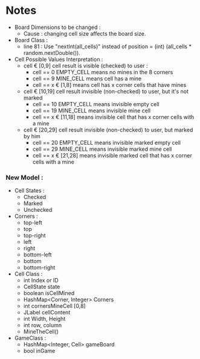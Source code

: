 # Notes
- Board Dimensions to be changed :
  - Cause : changing cell size affects the board size.
- Board Class :
  - line 81 : Use "nextInt(all_cells)" instead of position = (int) (all_cells * random.nextDouble()).
- Cell Possible Values Interpretation :
  - cell € [0,9] cell result is visible (checked) to user :
    - cell == 0 EMPTY_CELL means no mines in the 8 corners
    - cell == 9 MINE_CELL means cell has a mine
    - cell == x € [1,8] means cell has x corner cells that have mines
  - cell € [10,19] cell result invisible (non-checked) to user, but it's not marked
    - cell == 10 EMPTY_CELL means invisible empty cell 
    - cell == 19 MINE_CELL means invisible mine cell
    - cell == x € [11,18] means invisible cell that has x corner cells with a mine
  - cell € [20,29] cell result invisible (non-checked) to user, but marked by him
    - cell == 20 EMPTY_CELL means invisible marked empty cell
    - cell == 29 MINE_CELL means invisible marked mine cell
    - cell == x € [21,28] means invisible marked cell that has x corner cells with a mine

### New Model :
- Cell States :
  - Checked
  - Marked
  - Unchecked
- Corners :
  - top-left
  - top
  - top-right
  - left
  - right
  - bottom-left
  - bottom
  - bottom-right
- Cell Class :
  - int Index or ID
  - CellState state
  - boolean isCellMined
  - HashMap<Corner, Integer> Corners 
  - int cornersMineCell [0,8]
  - JLabel cellContent
  - int Width, Height
  - int row, column
  - MineTheCell()
- GameClass :
  - HashMap<Integer, Cell> gameBoard
  - bool inGame